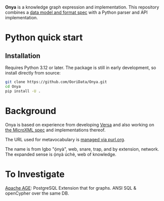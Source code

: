 **Onya** is a knowledge graph expression and implementation. This repository combines a [data model and format spec](SPEC.md) with a Python parser and API implementation.

# Python quick start

## Installation

<!--
```bash
pip install amara
```

Or with uv (recommended):

```bash
uv pip install amara
```
-->

Requires Python 3.12 or later. The package is still in early development, so install directly from source:

```bash
git clone https://github.com/OoriData/Onya.git
cd Onya
pip install -U .
```

<!--
pip install git+https://github.com/OoriData/Onya.git
-->

# Background

Onya is based on experience from developing [Versa](https://github.com/uogbuji/versa) and also working on [the MicroXML spec](https://dvcs.w3.org/hg/microxml/raw-file/tip/spec/microxml.html) and implementations thereof.

The URL used for metavocabulary is [managed via purl.org](https://purl.archive.org/purl/onya/vocab).

The name is from Igbo "ọ́nyà", web, snare, trap, and by extension, network. The expanded sense is ọ́nyà úchè, web of knowledge.

# To Investigate

[Apache AGE](https://github.com/apache/incubator-age): PostgreSQL Extension that for graphs. ANSI SQL & openCypher over the same DB.
